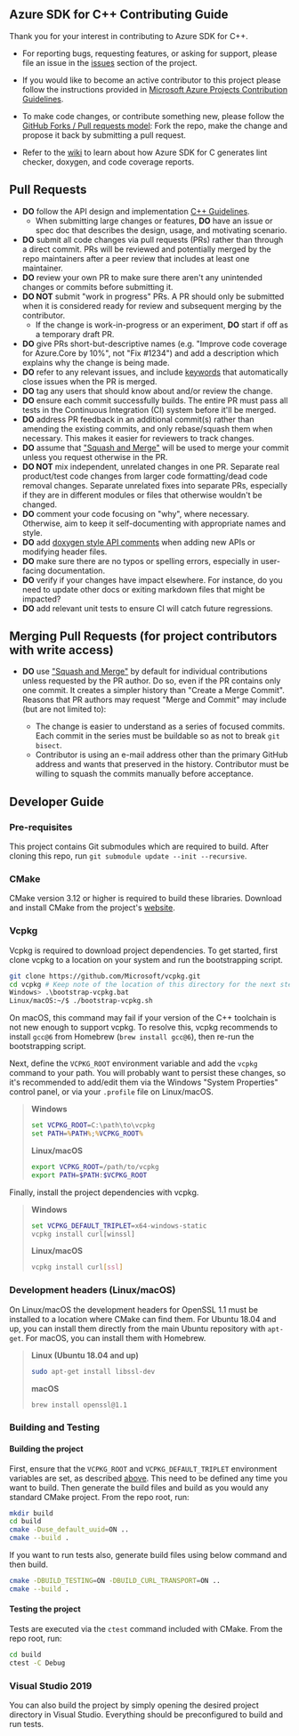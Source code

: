 Azure SDK for C++ Contributing Guide
-------------------------------------

Thank you for your interest in contributing to Azure SDK for C++.

- For reporting bugs, requesting features, or asking for support, please file an issue in the [issues](https://github.com/Azure/azure-sdk-for-cpp/issues) section of the project.

- If you would like to become an active contributor to this project please follow the instructions provided in [Microsoft Azure Projects Contribution Guidelines](http://azure.github.com/guidelines.html).

- To make code changes, or contribute something new, please follow the [GitHub Forks / Pull requests model](https://help.github.com/articles/fork-a-repo/): Fork the repo, make the change and propose it back by submitting a pull request.

- Refer to the [wiki](https://github.com/Azure/azure-sdk-for-c/wiki) to learn about how Azure SDK for C generates lint checker, doxygen, and code coverage reports.

Pull Requests
-------------

- **DO** follow the API design and implementation [C++ Guidelines](https://azure.github.io/azure-sdk/cpp_introduction.html).
  - When submitting large changes or features, **DO** have an issue or spec doc that describes the design, usage, and motivating scenario.
- **DO** submit all code changes via pull requests (PRs) rather than through a direct commit. PRs will be reviewed and potentially merged by the repo maintainers after a peer review that includes at least one maintainer.
- **DO** review your own PR to make sure there aren't any unintended changes or commits before submitting it.
- **DO NOT** submit "work in progress" PRs. A PR should only be submitted when it is considered ready for review and subsequent merging by the contributor.
  - If the change is work-in-progress or an experiment, **DO** start if off as a temporary draft PR.
- **DO** give PRs short-but-descriptive names (e.g. "Improve code coverage for Azure.Core by 10%", not "Fix #1234") and add a description which explains why the change is being made.
- **DO** refer to any relevant issues, and include [keywords](https://help.github.com/articles/closing-issues-via-commit-messages/) that automatically close issues when the PR is merged.
- **DO** tag any users that should know about and/or review the change.
- **DO** ensure each commit successfully builds.  The entire PR must pass all tests in the Continuous Integration (CI) system before it'll be merged.
- **DO** address PR feedback in an additional commit(s) rather than amending the existing commits, and only rebase/squash them when necessary.  This makes it easier for reviewers to track changes.
- **DO** assume that ["Squash and Merge"](https://github.com/blog/2141-squash-your-commits) will be used to merge your commit unless you request otherwise in the PR.
- **DO NOT** mix independent, unrelated changes in one PR. Separate real product/test code changes from larger code formatting/dead code removal changes. Separate unrelated fixes into separate PRs, especially if they are in different modules or files that otherwise wouldn't be changed.
- **DO** comment your code focusing on "why", where necessary. Otherwise, aim to keep it self-documenting with appropriate names and style.
- **DO** add [doxygen style API comments](https://azure.github.io/azure-sdk/cpp_documentation.html#docstrings) when adding new APIs or modifying header files.
- **DO** make sure there are no typos or spelling errors, especially in user-facing documentation.
- **DO** verify if your changes have impact elsewhere. For instance, do you need to update other docs or exiting markdown files that might be impacted?
- **DO** add relevant unit tests to ensure CI will catch future regressions.

Merging Pull Requests (for project contributors with write access)
----------------------------------------------------------

* **DO** use ["Squash and Merge"](https://github.com/blog/2141-squash-your-commits) by default for individual contributions unless requested by the PR author.
  Do so, even if the PR contains only one commit. It creates a simpler history than "Create a Merge Commit".
  Reasons that PR authors may request "Merge and Commit" may include (but are not limited to):

  - The change is easier to understand as a series of focused commits. Each commit in the series must be buildable so as not to break `git bisect`.
  - Contributor is using an e-mail address other than the primary GitHub address and wants that preserved in the history. Contributor must be willing to squash
    the commits manually before acceptance.



## Developer Guide

### Pre-requisites

This project contains Git submodules which are required to build. After cloning this repo, run `git submodule update
--init --recursive`.

### CMake
CMake version 3.12 or higher is required to build these libraries. Download and install CMake from the project's
[website](https://cmake.org/download/).

### Vcpkg
Vcpkg is required to download project dependencies. To get started, first clone vcpkg to a location on your system and
run the bootstrapping script.

```sh
git clone https://github.com/Microsoft/vcpkg.git
cd vcpkg # Keep note of the location of this directory for the next step
Windows> .\bootstrap-vcpkg.bat
Linux/macOS:~/$ ./bootstrap-vcpkg.sh
```

On macOS, this command may fail if your version of the C++ toolchain is not new enough to support vcpkg. To resolve
this, vcpkg recommends to install `gcc@6` from Homebrew (`brew install gcc@6`), then re-run the bootstrapping script.

Next, define the `VCPKG_ROOT` environment variable and add the `vcpkg` command to your path. You will probably want to
persist these changes, so it's recommended to add/edit them via the Windows "System Properties" control panel, or via
your `.profile` file on Linux/macOS.

> **Windows**
> ```bat
> set VCPKG_ROOT=C:\path\to\vcpkg
> set PATH=%PATH%;%VCPKG_ROOT%
> ```
>
> **Linux/macOS**
> ```sh
> export VCPKG_ROOT=/path/to/vcpkg
> export PATH=$PATH:$VCPKG_ROOT
> ```

Finally, install the project dependencies with vcpkg.

> **Windows**
> ```bat
> set VCPKG_DEFAULT_TRIPLET=x64-windows-static
> vcpkg install curl[winssl]
> ```
>
> **Linux/macOS**
> ```sh
> vcpkg install curl[ssl]
> ```

### Development headers (Linux/macOS)
On Linux/macOS the development headers for OpenSSL 1.1 must be installed to a location where CMake can find them.
For Ubuntu 18.04 and up, you can install them directly from the main Ubuntu repository with `apt-get`. For macOS, you
can install them with Homebrew.

> **Linux (Ubuntu 18.04 and up)**
> ```sh
> sudo apt-get install libssl-dev
> ```
>
> **macOS**
> ```sh
> brew install openssl@1.1
> ```

### Building and Testing

#### Building the project
First, ensure that the `VCPKG_ROOT` and `VCPKG_DEFAULT_TRIPLET` environment variables are set, as described [above](#vcpkg). This need to be defined
any time you want to build. Then generate the build files and build as you would any standard CMake project. From the
repo root, run:

```sh
mkdir build
cd build
cmake -Duse_default_uuid=ON ..
cmake --build .
```
If you want to run tests also, generate build files using below command and then build.
```sh
cmake -DBUILD_TESTING=ON -DBUILD_CURL_TRANSPORT=ON ..
cmake --build .
```
#### Testing the project
Tests are executed via the `ctest` command included with CMake. From the repo root, run:

```sh
cd build
ctest -C Debug
```

### Visual Studio 2019
You can also build the project by simply opening the desired project directory in Visual Studio. Everything should be
preconfigured to build and run tests.
